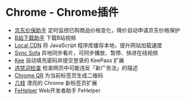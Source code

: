 # Chrome - Chrome插件

- [京东价保助手](https://jjb.im/)
定时监控已购商品价格变化，降价自动申请京东价格保护
- [B站下载助手](https://chrome.google.com/webstore/detail/b%E7%AB%99%E4%B8%8B%E8%BD%BD%E5%8A%A9%E6%89%8B/pbnamjhiajimldchmnjnjbnimiodjfil/)
下载B站视频
- [Local CDN](https://chrome.google.com/webstore/detail/local-cdn/dgfedofdiaapcideaajjaklpmdpcdapg)
将 JavaScript 程序库缓存本地，提升网站加载速度
- [Sync Sofa](https://chrome.google.com/webstore/detail/sync-sofa-beta-online-vid/kgpnhgmpijhpkefpddoehhminpfiddmg)
异地同步看片，可同步播放、暂停、快进在线视频
- [Kee](https://chrome.google.com/webstore/detail/kee-password-manager/mmhlniccooihdimnnjhamobppdhaolme)
自动填充密码并提交登录的 KeePass 扩展
- [违禁词检查](https://chrome.google.com/webstore/detail/%E8%BF%9D%E7%A6%81%E8%AF%8D%E6%A3%80%E6%9F%A5/hidcgccgkiamehonfofohinbaeefabmi/)
检查网页中可能违反「新广告法」的描述
- [Chrome QR](https://chrome.google.com/webstore/detail/chrome-qr/fnidkobibepnkanhlolbegfnoljfedep/related?ref=appinn)
为当前标签页生成二维码
- [几枝](https://chrome.google.com/webstore/detail/%E5%87%A0%E6%9E%9D/hfohpokminpknagcgncibpacohagppjn/?hl=zh-CN)
漂亮的 Chrome 新标签页扩展
- [FeHelper](https://www.baidufe.com/fehelper/index/index.html)
Web开发者助手 FeHelper

